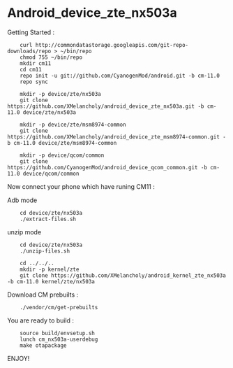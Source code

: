 # Android_device_zte_nx503a

Getting Started :

		curl http://commondatastorage.googleapis.com/git-repo-downloads/repo > ~/bin/repo
		chmod 755 ~/bin/repo
		mkdir cm11
		cd cm11
		repo init -u git://github.com/CyanogenMod/android.git -b cm-11.0
		repo sync

		mkdir -p device/zte/nx503a
		git clone https://github.com/XMelancholy/android_device_zte_nx503a.git -b cm-11.0 device/zte/nx503a

		mkdir -p device/zte/msm8974-common
		git clone https://github.com/XMelancholy/android_device_zte_msm8974-common.git -b cm-11.0 device/zte/msm8974-common

		mkdir -p device/qcom/common
		git clone https://github.com/CyanogenMod/android_device_qcom_common.git -b cm-11.0 device/qcom/common


Now connect your phone which have runing CM11 :

Adb mode

		cd device/zte/nx503a
		./extract-files.sh

unzip mode

		cd device/zte/nx503a
		./unzip-files.sh

		cd ../../..
		mkdir -p kernel/zte
		git clone https://github.com/XMelancholy/android_kernel_zte_nx503a -b cm-11.0 kernel/zte/nx503a


Download CM prebuilts : 

		./vendor/cm/get-prebuilts

You are ready to build :

		source build/envsetup.sh
		lunch cm_nx503a-userdebug
		make otapackage

ENJOY!

